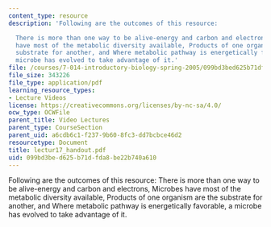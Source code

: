 ```yaml
---
content_type: resource
description: 'Following are the outcomes of this resource:

  There is more than one way to be alive-energy and carbon and electrons, Microbes
  have most of the metabolic diversity available, Products of one organism are the
  substrate for another, and Where metabolic pathway is energetically favorable, a
  microbe has evolved to take advantage of it.'
file: /courses/7-014-introductory-biology-spring-2005/099bd3bed625b71dfda8be22b740a610_lectur17_handout.pdf
file_size: 343226
file_type: application/pdf
learning_resource_types:
- Lecture Videos
license: https://creativecommons.org/licenses/by-nc-sa/4.0/
ocw_type: OCWFile
parent_title: Video Lectures
parent_type: CourseSection
parent_uid: a6cdb6c1-f237-9b60-8fc3-dd7bcbce46d2
resourcetype: Document
title: lectur17_handout.pdf
uid: 099bd3be-d625-b71d-fda8-be22b740a610
---
```

Following are the outcomes of this resource:
There is more than one way to be alive-energy and carbon and electrons, Microbes have most of the metabolic diversity available, Products of one organism are the substrate for another, and Where metabolic pathway is energetically favorable, a microbe has evolved to take advantage of it.